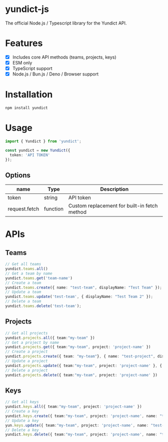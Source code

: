 # yundict-js

The official Node.js / Typescript library for the Yundict API.

# Features

- [x] Includes core API methods (teams, projects, keys)
- [x] ESM only
- [x] TypeScript support
- [x] Node.js / Bun.js / Deno / Browser support

# Installation

```bash
npm install yundict
```

# Usage

```typescript
import { Yundict } from 'yundict';

const yundict = new Yundict({
  token: 'API TOKEN'
});
```

## Options

| name | Type | Description |
| --- | --- | --- |
| token | string | API token |
| request.fetch | function | Custom replacement for built-in fetch method |

# APIs

## Teams

```typescript
// Get all teams
yundict.teams.all()
// Get a team by name
yundict.teams.get('team-name')
// Create a team
yundict.teams.create({ name: "test-team", displayName: "Test Team" });
// Update a team
yundict.teams.update('test-team', { displayName: "Test Team 2" });
// Delete a team
yundict.teams.delete('test-team');
```

## Projects

```typescript
// Get all projects
yundict.projects.all({ team:"my-team" })
// Get a project by name
yundict.projects.get({ team:"my-team", project: 'project-name' })
// Create a project
yundict.projects.create({ team: "my-team"}, { name: "test-project", displayName: "Test Project" });
// Update a project
yundict.projects.update({ team:"my-team", project: 'project-name' }, { name: "new-project", displayName: "Test Project 2" });
// Delete a project
yundict.projects.delete({ team:"my-team", project: 'project-name' })
```

## Keys

```typescript
// Get all keys
yundict.keys.all({ team:"my-team", project: 'project-name' })
// Create a key
yundict.keys.create({ team:"my-team", project: 'project-name', name: "test-key"});
// Update a key
yun.keys.update({ team:"my-team", project: 'project-name', name: "test-key"}, { name: "new-key" });
// Delete a key
yundict.keys.delete({ team:"my-team", project: 'project-name', name: "test-key"});
```